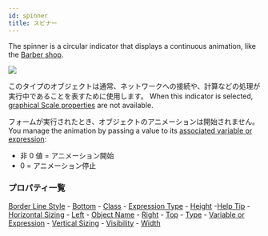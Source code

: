 ```yaml
---
id: spinner
title: スピナー
---
```


The spinner is a circular indicator that displays a continuous animation, like the [Barber shop](progressIndicator.md#barber-shop).

![](../assets/en/FormObjects/spinner.gif)

このタイプのオブジェクトは通常、ネットワークへの接続や、計算などの処理が実行中であることを表すために使用します。 When this indicator is selected, [graphical Scale properties](properties_Scale.md) are not available.

フォームが実行されたとき、オブジェクトのアニメーションは開始されません。 You manage the animation by passing a value to its [associated variable or expression](properties_Object.md#variable-or-expression):

- 非 0 値 = アニメーション開始
- 0 = アニメーション停止

### プロパティ一覧

[Border Line Style](properties_BackgroundAndBorder.md#border-line-style) - [Bottom](properties_CoordinatesAndSizing.md#bottom) - [Class](properties_Object.md#css-class) - [Expression Type](properties_Object.md#expression-type) - [Height](properties_CoordinatesAndSizing.md#height) -[Help Tip](properties_Help.md#help-tip) - [Horizontal Sizing](properties_ResizingOptions.md#horizontal-sizing) - [Left](properties_CoordinatesAndSizing.md#left) - [Object Name](properties_Object.md#object-name) - [Right](properties_CoordinatesAndSizing.md#right) - [Top](properties_CoordinatesAndSizing.md#top) - [Type](properties_Object.md#type) - [Variable or Expression](properties_Object.md#variable-or-expression) - [Vertical Sizing](properties_ResizingOptions.md#vertical-sizing) - [Visibility](properties_Display.md#visibility) - [Width](properties_CoordinatesAndSizing.md#width)
